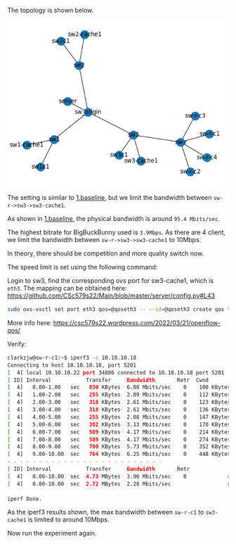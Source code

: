 The topology is shown below.

![topo](./topo.png)

The setting is similar to [1.baseline](../1.baseline/README.md), but we limit the bandwidth between `sw-r->sw3->sw3-cache1`.

As shown in [1.baseline](../1.baseline/README.md), the physical bandwidth is around `95.4 Mbits/sec`. 

The highest bitrate for BigBuckBunny used is `3.9Mbps`. As there are 4 client, we limit the bandwidth between `sw-r->sw3->sw3-cache1` to 10Mbps.

In theory, there should be competition and more quality switch now.

The speed limit is set using the following command:

Login to sw3, find the corresponding ovs port for sw3-cache1, which is `eth3`. The mapping can be obtained here: https://github.com/CSc579s22/Main/blob/master/server/config.py#L43
```bash
sudo ovs-vsctl set port eth3 qos=@qoseth3 -- --id=@qoseth3 create qos type=linux-htb other-config:max-rate=2000000
```
More info here: https://csc579s22.wordpress.com/2022/03/21/openflow-qos/

Verify:
```bash
clarkzjw@sw-r-c1:~$ iperf3 -c 10.10.10.18
Connecting to host 10.10.10.18, port 5201
[  4] local 10.10.10.22 port 34806 connected to 10.10.10.18 port 5201
[ ID] Interval           Transfer     Bandwidth       Retr  Cwnd
[  4]   0.00-1.00   sec   830 KBytes  6.80 Mbits/sec    0    100 KBytes
[  4]   1.00-2.00   sec   255 KBytes  2.09 Mbits/sec    0    112 KBytes
[  4]   2.00-3.00   sec   318 KBytes  2.61 Mbits/sec    0    123 KBytes
[  4]   3.00-4.00   sec   318 KBytes  2.61 Mbits/sec    0    136 KBytes
[  4]   4.00-5.00   sec   255 KBytes  2.08 Mbits/sec    0    147 KBytes
[  4]   5.00-6.00   sec   382 KBytes  3.13 Mbits/sec    0    170 KBytes
[  4]   6.00-7.00   sec   509 KBytes  4.17 Mbits/sec    0    214 KBytes
[  4]   7.00-8.00   sec   509 KBytes  4.17 Mbits/sec    0    274 KBytes
[  4]   8.00-9.00   sec   700 KBytes  5.73 Mbits/sec    0    352 KBytes
[  4]   9.00-10.00  sec   764 KBytes  6.25 Mbits/sec    0    448 KBytes
- - - - - - - - - - - - - - - - - - - - - - - - -
[ ID] Interval           Transfer     Bandwidth       Retr
[  4]   0.00-10.00  sec  4.73 MBytes  3.96 Mbits/sec    0             sender
[  4]   0.00-10.00  sec  2.72 MBytes  2.28 Mbits/sec                  receiver

iperf Done.
```

As the iperf3 results shown, the max bandwidth between `sw-r-c1` to `sw3-cache1` is limited to around 10Mbps.

Now run the experiment again.

